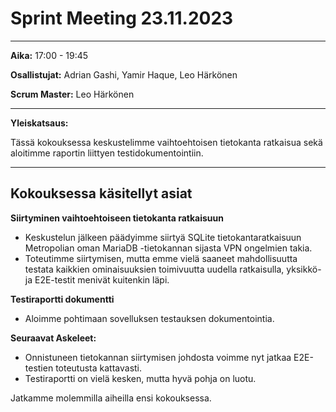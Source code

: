 # **Sprint Meeting 23.11.2023**

---

**Aika:** 17:00 - 19:45

**Osallistujat:** Adrian Gashi, Yamir Haque, Leo Härkönen

**Scrum Master:** Leo Härkönen

---

**Yleiskatsaus:**

Tässä kokouksessa keskustelimme vaihtoehtoisen tietokanta ratkaisua sekä aloitimme raportin liittyen testidokumentointiin.

---

## **Kokouksessa käsitellyt asiat**

**Siirtyminen vaihtoehtoiseen tietokanta ratkaisuun**

- Keskustelun jälkeen päädyimme siirtyä SQLite tietokantaratkaisuun Metropolian oman MariaDB -tietokannan sijasta VPN ongelmien takia.
- Toteutimme siirtymisen, mutta emme vielä saaneet mahdollisuutta testata kaikkien ominaisuuksien toimivuutta uudella ratkaisulla, yksikkö- ja E2E-testit menivät kuitenkin läpi.

**Testiraportti dokumentti**

- Aloimme pohtimaan sovelluksen testauksen dokumentointia.

**Seuraavat Askeleet:**

- Onnistuneen tietokannan siirtymisen johdosta voimme nyt jatkaa E2E-testien toteutusta kattavasti.
- Testiraportti on vielä kesken, mutta hyvä pohja on luotu.

Jatkamme molemmilla aiheilla ensi kokouksessa.
